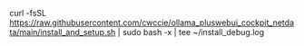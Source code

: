 curl -fsSL https://raw.githubusercontent.com/cwccie/ollama_pluswebui_cockpit_netdata/main/install_and_setup.sh | sudo bash -x | tee ~/install_debug.log

